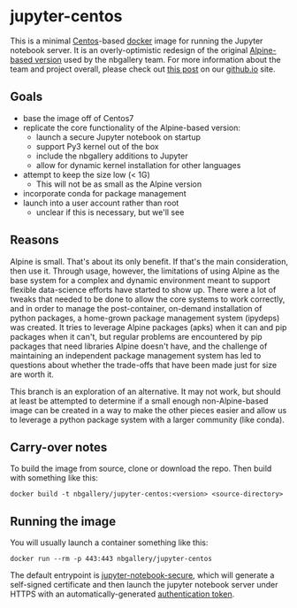 # jupyter-centos

This is a minimal [Centos](https://www.centos.org/)-based [docker](https://www.docker.com/) image for running the Jupyter notebook server.  It is an overly-optimistic redesign of the original [Alpine-based version](https://hub.docker.com/r/nbgallery/jupyter-alpine/) used by the nbgallery team.  For more information about the team and project overall, please check out [this post](https://nbgallery.github.io/Jupyter-Docker.html) on our [github.io](https://nbgallery.github.io) site.

## Goals

* base the image off of Centos7
* replicate the core functionality of the Alpine-based version:
    - launch a secure Jupyter notebook on startup
    - support Py3 kernel out of the box
    - include the nbgallery additions to Jupyter
    - allow for dynamic kernel installation for other languages
* attempt to keep the size low (< 1G)
    - This will not be as small as the Alpine version
* incorporate conda for package management
* launch into a user account rather than root
    - unclear if this is necessary, but we'll see

## Reasons

Alpine is small. That's about its only benefit. If that's the main consideration, then use it. Through usage, however, the limitations of using Alpine as the base system for a complex and dynamic environment meant to support flexible data-science efforts have started to show up. There were a lot of tweaks that needed to be done to allow the core systems to work correctly, and in order to manage the post-container, on-demand installation of python packages, a home-grown package management system (ipydeps) was created. It tries to leverage Alpine packages (apks) when it can and pip packages when it can't, but regular problems are encountered by pip packages that need libraries Alpine doesn't have, and the challenge of maintaining an independent package management system has led to questions about whether the trade-offs that have been made just for size are worth it. 

This branch is an exploration of an alternative. It may not work, but should at least be attempted to determine if a small enough non-Alpine-based image can be created in a way to make the other pieces easier and allow us to leverage a python package system with a larger community (like conda).


## Carry-over notes

To build the image from source, clone or download the repo.  Then build with something like this:

```
docker build -t nbgallery/jupyter-centos:<version> <source-directory>
```

## Running the image

You will usually launch a container something like this:

```
docker run --rm -p 443:443 nbgallery/jupyter-centos
```

The default entrypoint is [jupyter-notebook-secure](util/jupyter-notebook-secure), which will generate a self-signed certificate and then launch the jupyter notebook server under HTTPS with an automatically-generated [authentication token](http://jupyter-notebook.readthedocs.io/en/stable/security.html).

